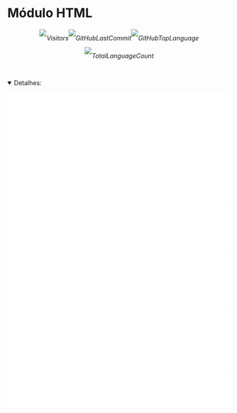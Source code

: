<link href="https://cdn.jsdelivr.net/npm/bootstrap@5.3.0/dist/css/bootstrap.min.css" rel="stylesheet" integrity="sha384-9ndCyUaIbzAi2FUVXJi0CjmCapSmO7SnpJef0486qhLnuZ2cdeRhO02iuK6FUUVM" crossorigin="anonymous">

# Módulo HTML

<div align=center>

<h6 style='line-height: 2.5rem'>

![Visitors](https://badges.pufler.dev/visits/code-with-von/mod-html?style=for-the-badge&color=f1f6f9&labelColor=212a3e&label=Visitantes)![GitHubLastCommit](https://img.shields.io/github/last-commit/code-with-von/mod-html?color=f1f6f9&label=%C3%9Altima%20Atualiza%C3%A7%C3%A3o&style=for-the-badge&labelColor=212a3e)![GitHubTopLanguage](https://img.shields.io/github/languages/top/code-with-von/mod-html?color=f1f6f9&label=Uso%20de%20JavaScript&style=for-the-badge&labelColor=212a3e)![TotalLanguageCount](https://img.shields.io/github/languages/count/code-with-von/mod-html?color=f1f6f9&label=Linguagens%20Usadas&style=for-the-badge&labelColor=212a3e)

</h6>

</div>

<details open>
<summary>Detalhes:</summary>
<div align=center>

![activity](metrics/activity.svg)
![languages](metrics/languages.svg)
![followup](metrics/followup.svg)
![people](metrics/people.svg)
![contributors](metrics/contributors.svg)

</div>
</details>
